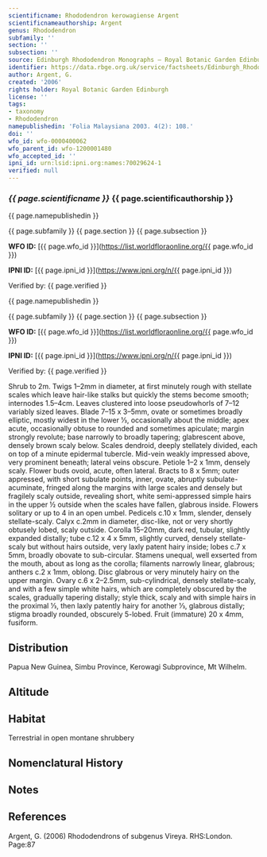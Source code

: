 ```yaml
---
scientificname: Rhododendron kerowagiense Argent
scientificnameauthorship: Argent
genus: Rhododendron
subfamily: ''
section: ''
subsection: ''
source: Edinburgh Rhododendron Monographs – Royal Botanic Garden Edinburgh
identifier: https://data.rbge.org.uk/service/factsheets/Edinburgh_Rhododendron_Monographs.xhtml
author: Argent, G.
created: '2006'
rights holder: Royal Botanic Garden Edinburgh
license: ''
tags:
- taxonomy
- Rhododendron
namepublishedin: 'Folia Malaysiana 2003. 4(2): 108.'
doi: ''
wfo_id: wfo-0000400062
wfo_parent_id: wfo-1200001480
wfo_accepted_id: ''
ipni_id: urn:lsid:ipni.org:names:70029624-1
verified: null
---
```

### _{{ page.scientificname }}_ {{ page.scientificauthorship }}
 {{ page.namepublishedin }}

{{ page.subfamily }} {{ page.section }} {{ page.subsection }}

**WFO ID:** [{{ page.wfo_id }}](https://list.worldfloraonline.org/{{ page.wfo_id }})

**IPNI ID:** [{{ page.ipni_id }}](https://www.ipni.org/n/{{ page.ipni_id }})

Verified by: {{ page.verified }}

 {{ page.namepublishedin }}

{{ page.subfamily }} {{ page.section }} {{ page.subsection }}

**WFO ID:** [{{ page.wfo_id }}](https://list.worldfloraonline.org/{{ page.wfo_id }})

**IPNI ID:** [{{ page.ipni_id }}](https://www.ipni.org/n/{{ page.ipni_id }})

Verified by: {{ page.verified }}



Shrub to 2m. Twigs 1–2mm in diameter, at first minutely rough with stellate scales which leave hair-like stalks but quickly the stems become smooth; internodes 1.5–4cm. Leaves clustered into loose pseudowhorls of 7–12 variably sized leaves. Blade 7–15 x 3–5mm, ovate or sometimes broadly elliptic, mostly widest in the lower 1⁄3, occasionally about the middle; apex acute, occasionally obtuse to rounded and sometimes apiculate; margin strongly revolute; base narrowly to broadly tapering; glabrescent above, densely brown scaly below. Scales dendroid, deeply stellately divided, each on top of a minute epidermal tubercle. Mid-vein weakly impressed above, very prominent beneath; lateral veins obscure. Petiole 1–2 x 1mm, densely scaly. Flower buds ovoid, acute, often lateral. Bracts to 8 x 5mm; outer appressed, with short subulate points, inner, ovate, abruptly subulate-acuminate, fringed along the margins with large scales and densely but fragilely scaly outside, revealing short, white semi-appressed simple hairs in the upper ½ outside when the scales have fallen, glabrous inside. Flowers solitary or up to 4 in an open umbel. Pedicels c.10 x 1mm, slender, densely stellate-scaly. Calyx c.2mm in diameter, disc-like, not or very shortly obtusely lobed, scaly outside. Corolla 15–20mm, dark red, tubular, slightly expanded distally; tube c.12 x 4 x 5mm, slightly curved, densely stellate-scaly but without hairs outside, very laxly patent hairy inside; lobes c.7 x 5mm, broadly obovate to sub-circular. Stamens unequal, well exserted from the mouth, about as long as the corolla; filaments narrowly linear, glabrous; anthers c.2 x 1mm, oblong. Disc glabrous or very minutely hairy on the upper margin. Ovary c.6 x 2–2.5mm, sub-cylindrical, densely stellate-scaly, and with a few simple white hairs, which are completely obscured by the scales, gradually tapering distally; style thick, scaly and with simple hairs in the proximal 1⁄3, then laxly patently hairy for another 1⁄3, glabrous distally; stigma broadly rounded, obscurely 5-lobed. Fruit (immature) 20 x 4mm, fusiform.

## Distribution
Papua New Guinea, Simbu Province, Kerowagi Subprovince, Mt Wilhelm.

## Altitude


## Habitat
Terrestrial in open montane shrubbery

## Nomenclatural History

                       
## Notes


## References

Argent, G. (2006) Rhododendrons of subgenus Vireya. RHS:London. Page:87
